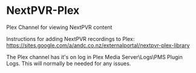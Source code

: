 NextPVR-Plex
============

Plex Channel for viewing NextPVR content

Instructions for adding NextPVR recordings to Plex: https://sites.google.com/a/andc.co.nz/externalportal/nextpvr-plex-library

The Plex channel has it's on log in Plex Media Server\Logs\PMS Plugin Logs.  This will normally be needed for any issues.
